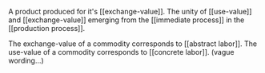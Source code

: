 A product produced for it's [[exchange-value]]. The unity of [[use-value]] and [[exchange-value]] emerging from the [[immediate process]] in the [[production process]].

The exchange-value of a commodity corresponds to [[abstract labor]]. The use-value of a commodity corresponds to [[concrete labor]]. (vague wording...)